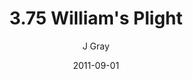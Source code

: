 ---
title: '3.75 William''s Plight'
alt: 'Mysteries of the Arcana'
date: '2011-09-01'
author: 'J Gray'
artist: 'Gennifer'
chapter: '3 Two by Two'
filler: false
---